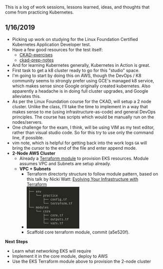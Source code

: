 This is a log of work sessions, lessons learned, ideas, and thoughts that come from practicing Kubernetes.  

## 1/16/2019  
- Picking up work on studying for the Linux Foundation Certified Kubernetes Application Developer test.  
- Have a few good resources for the test itself:  
  - [CKAD-exercises](https://github.com/dgkanatsios/CKAD-exercises)
  - [ckad-prep-notes](https://github.com/twajr/ckad-prep-notes)
- And for learning Kubernetes generally, Kubernetes in Action is great.  
- First task to get a k8 cluster ready to go for this "studio" space.  
- I'm going to start by doing this on AWS, though the DevOps / K8 community seems to strongly prefer using GCE's managed k8 service, which makes sense since Google originally created kubernetes.  Also apparently a headache is in doing full cluster upgrades, and Google alleviates this.  
- As per the Linux Foundation course for the CKAD, will setup a 2 node cluster.  Unlike the class, I'll take the time to implement in a way that makes sense to me (using infrastructure-as-code) and general DevOps principles.  The course has scripts which would be manually run on the nodes/servers.  
- One challenge for the exam, I think, will be using VIM as my text editor, rather than visual studio code.  So for this try to use only the command line, if possible.  
- vim note, which is helpful for getting back into the work logs `GA` will bring the cursor to the end of the file and enter append mode.  
- **2-Node AWS Cluster**  
  - Already a [Terraform module](https://registry.terraform.io/modules/terraform-aws-modules/eks/aws/2.1.0) to provision EKS resources.
  Module assumes VPC and Subnets are setup already.  
  - **VPC + Subnets**  
    - Terraform directorty structure to follow module pattern, based on this talk by Nicki Watt:  [Evolving Your Infrastructure with Terraform](https://www.youtube.com/watch?v=wgzgVm7Sqlk)
    - ![](.docs/aws-tf-core.png)
    - Scaffold core terraform module, commit (a5e520f).

**Next Steps**  
- Learn what networking EKS will require
- Implement it in the core module, deploy to AWS
- Use the EKS Terraform module above to provision the 2-node cluster